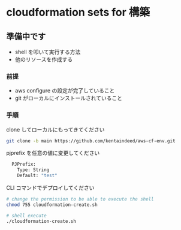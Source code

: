 # cloudformation sets for 構築


## 準備中です
- shell を叩いて実行する方法
- 他のリソースを作成する

### 前提
- aws configure の設定が完了していること
- git がローカルにインストールされていること


### 手順

clone してローカルにもってきてください
```bash
git clone -b main https://github.com/kentaindeed/aws-cf-env.git

```


pjprefix を任意の値に変更してください
```bash
  PJPrefix:
    Type: String
    Default: "test"

```

CLI コマンドでデプロイしてください
```bash
# change the permission to be able to execute the shell
chmod 755 cloudformation-create.sh

# shell execute 
./cloudformation-create.sh

```

